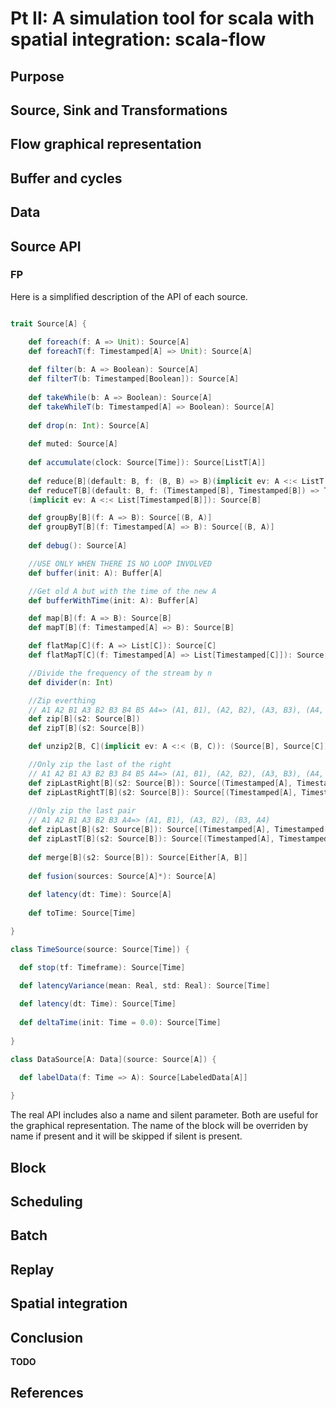 # Pt II: A simulation tool for scala with spatial integration: scala-flow

## Purpose

## Source, Sink and Transformations

## Flow graphical representation

## Buffer and cycles

## Data

## Source API

### FP

Here is a simplified description of the API of each source.

```scala

trait Source[A] {

	def foreach(f: A => Unit): Source[A]
	def foreachT(f: Timestamped[A] => Unit): Source[A]
	
	def filter(b: A => Boolean): Source[A]
	def filterT(b: Timestamped[Boolean]): Source[A]	
	
	def takeWhile(b: A => Boolean): Source[A]
	def takeWhileT(b: Timestamped[A] => Boolean): Source[A] 
	
	def drop(n: Int): Source[A]		
	
	def muted: Source[A]	
	
	def accumulate(clock: Source[Time]): Source[ListT[A]]
	
	def reduce[B](default: B, f: (B, B) => B)(implicit ev: A <:< ListT[B]): Source[B]
	def reduceT[B](default: B, f: (Timestamped[B], Timestamped[B]) => Timestamped[B])
	(implicit ev: A <:< List[Timestamped[B]]): Source[B]

	def groupBy[B](f: A => B): Source[(B, A)]
    def groupByT[B](f: Timestamped[A] => B): Source[(B, A)]	
  
	def debug(): Source[A]

	//USE ONLY WHEN THERE IS NO LOOP INVOLVED
	def buffer(init: A): Buffer[A]

	//Get old A but with the time of the new A
	def bufferWithTime(init: A): Buffer[A]

	def map[B](f: A => B): Source[B]
	def mapT[B](f: Timestamped[A] => B): Source[B]

	def flatMap[C](f: A => List[C]): Source[C]
	def flatMapT[C](f: Timestamped[A] => List[Timestamped[C]]): Source[C]	

	//Divide the frequency of the stream by n
	def divider(n: Int)

	//Zip everthing
	// A1 A2 B1 A3 B2 B3 B4 B5 A4=> (A1, B1), (A2, B2), (A3, B3), (A4, B4), [Queue[B5]]
	def zip[B](s2: Source[B])	
	def zipT[B](s2: Source[B])

	def unzip2[B, C](implicit ev: A <:< (B, C)): (Source[B], Source[C]) 

	//Only zip the last of the right
	// A1 A2 B1 A3 B2 B3 B4 B5 A4=> (A1, B1), (A2, B2), (A3, B3), (A4, B5)
	def zipLastRight[B](s2: Source[B]): Source[(Timestamped[A], Timestamped[B])]	
	def zipLastRightT[B](s2: Source[B]): Source[(Timestamped[A], Timestamped[B])]	
	
	//Only zip the last pair
	// A1 A2 B1 A3 B2 B3 A4=> (A1, B1), (A3, B2), (B3, A4)
	def zipLast[B](s2: Source[B]): Source[(Timestamped[A], Timestamped[B])]	
	def zipLastT[B](s2: Source[B]): Source[(Timestamped[A], Timestamped[B])]	
  
	def merge[B](s2: Source[B]): Source[Either[A, B]]
	
	def fusion(sources: Source[A]*): Source[A]
	
	def latency(dt: Time): Source[A]
	
	def toTime: Source[Time]

}

class TimeSource(source: Source[Time]) {

  def stop(tf: Timeframe): Source[Time]

  def latencyVariance(mean: Real, std: Real): Source[Time]
  
  def latency(dt: Time): Source[Time] 
  
  def deltaTime(init: Time = 0.0): Source[Time]
  
}

class DataSource[A: Data](source: Source[A]) {

  def labelData(f: Time => A): Source[LabeledData[A]]
  
}
```

The real API includes also a name and silent parameter. Both are useful for the graphical representation. The name of the block will be overriden by name if present and it will be skipped if silent is present.

## Block

## Scheduling

## Batch

## Replay

## Spatial integration

## Conclusion

**TODO**

## References

